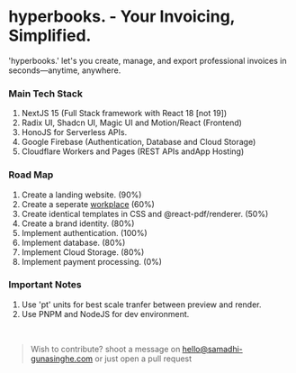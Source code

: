 # hyperbooks. - Your Invoicing, Simplified.

'hyperbooks.' let's you create, manage, and export professional invoices in seconds—anytime, anywhere.

### Main Tech Stack

1. NextJS 15 (Full Stack framework with React 18 [not 19])
2. Radix UI, Shadcn UI, Magic UI and Motion/React (Frontend)
3. HonoJS for Serverless APIs.
4. Google Firebase (Authentication, Database and Cloud Storage)
5. Cloudflare Workers and Pages (REST APIs andApp Hosting)

### Road Map

1. Create a landing website. (90%)
2. Create a seperate <a href="https://hyperbooks.hyperreal.cloud/app">workplace</a> (60%)
3. Create identical templates in CSS and @react-pdf/renderer. (50%)
4. Create a brand identity. (80%)
5. Implement authentication. (100%)
6. Implement database. (80%)
7. Implement Cloud Storage. (80%)
8. Implement payment processing. (0%)

### Important Notes

1. Use 'pt' units for best scale tranfer between preview and render.
2. Use PNPM and NodeJS for dev environment.

<br />

> Wish to contribute? shoot a message on <a href="mailto:hello@samadhi-gunasinghe.com">hello@samadhi-gunasinghe.com</a> or just open a pull request
